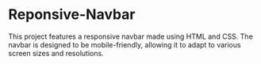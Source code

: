 # Reponsive-Navbar
This project features a responsive navbar made using HTML and CSS. The navbar is designed to be mobile-friendly, allowing it to adapt to various screen sizes and resolutions. 

